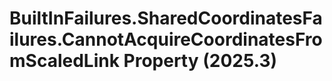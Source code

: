 # BuiltInFailures.SharedCoordinatesFailures.CannotAcquireCoordinatesFromScaledLink Property (2025.3)

﻿